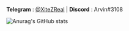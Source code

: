**Telegram** : [@XiteZReal](https://t.me/xitezreal) | **Discord** : Arvin#3108

![Anurag's GitHub stats](https://github-readme-stats.vercel.app/api?username=xitezreal&show_icons=true&theme=github_dark)
